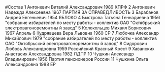 #Состав
1 Антоневич Виталий Александрович 1989 КПРФ
2 Антоневич Надежда Алексеевна 1967 ПАРТИЯ ЗА СПРАВЕДЛИВОСТЬ
3 Барабанов Андрей Евгеньевич 1954 ЯБЛОКО
4 Быстрова Татьяна Геннадиевна 1956 \"собрание избирателей по месту работы - коллектив ОАО \"Октябрьский электровагоноремонтны й завод\"
5 Колокольцев Михаил Борисович 1967 Апрель
6 Кудрявцева Вера Львовна 1960 СР
7 Любочка Александр Михайлович 1979 \"собрание избирателей по месту работы - коллектив ОАО \"Октябрьский электровагоноремонтны й завод\"
8 Сидорович Любовь Александровна 1959 Российский Красный Крест
9 Хаванских Анастасия Александровна 1982 ЛДПР
10 Чушкин Александр Владимирович 1956 Партия пенсионеров России
11 Чушкина Ольга Александровна 1988 ЕР
